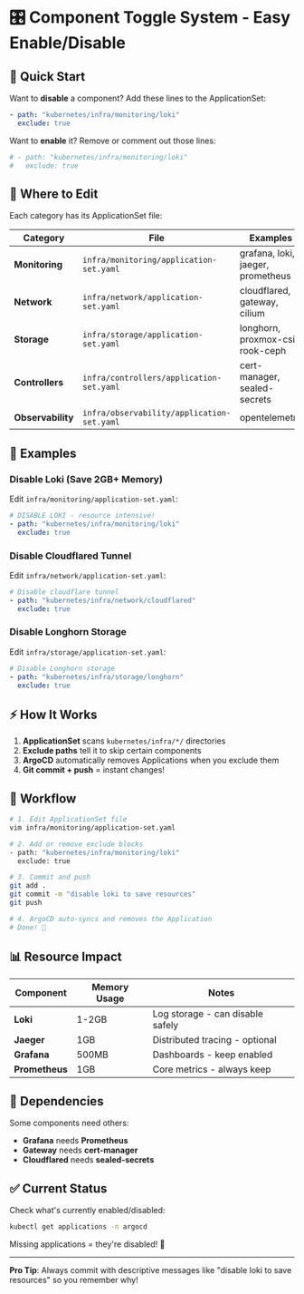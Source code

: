 # 🎛️ Component Toggle System - Easy Enable/Disable

## 🚀 Quick Start

Want to **disable** a component? Add these lines to the ApplicationSet:
```yaml
- path: "kubernetes/infra/monitoring/loki"
  exclude: true
```

Want to **enable** it? Remove or comment out those lines:
```yaml
# - path: "kubernetes/infra/monitoring/loki"
#   exclude: true
```

## 📁 Where to Edit

Each category has its ApplicationSet file:

| Category | File | Examples |
|----------|------|----------|
| **Monitoring** | `infra/monitoring/application-set.yaml` | grafana, loki, jaeger, prometheus |
| **Network** | `infra/network/application-set.yaml` | cloudflared, gateway, cilium |
| **Storage** | `infra/storage/application-set.yaml` | longhorn, proxmox-csi, rook-ceph |
| **Controllers** | `infra/controllers/application-set.yaml` | cert-manager, sealed-secrets |
| **Observability** | `infra/observability/application-set.yaml` | opentelemetry |

## 📝 Examples

### Disable Loki (Save 2GB+ Memory)
Edit `infra/monitoring/application-set.yaml`:
```yaml
# DISABLE LOKI - resource intensive!
- path: "kubernetes/infra/monitoring/loki"
  exclude: true
```

### Disable Cloudflared Tunnel  
Edit `infra/network/application-set.yaml`:
```yaml
# Disable cloudflare tunnel
- path: "kubernetes/infra/network/cloudflared"
  exclude: true
```

### Disable Longhorn Storage
Edit `infra/storage/application-set.yaml`:
```yaml  
# Disable Longhorn storage
- path: "kubernetes/infra/storage/longhorn"
  exclude: true
```

## ⚡ How It Works

1. **ApplicationSet** scans `kubernetes/infra/*/` directories
2. **Exclude paths** tell it to skip certain components
3. **ArgoCD** automatically removes Applications when you exclude them
4. **Git commit + push** = instant changes!

## 🔄 Workflow

```bash
# 1. Edit ApplicationSet file
vim infra/monitoring/application-set.yaml

# 2. Add or remove exclude blocks
- path: "kubernetes/infra/monitoring/loki"
  exclude: true

# 3. Commit and push
git add .
git commit -m "disable loki to save resources"
git push

# 4. ArgoCD auto-syncs and removes the Application
# Done! 🎉
```

## 📊 Resource Impact

| Component | Memory Usage | Notes |
|-----------|--------------|-------|
| **Loki** | 1-2GB | Log storage - can disable safely |
| **Jaeger** | 1GB | Distributed tracing - optional |
| **Grafana** | 500MB | Dashboards - keep enabled |
| **Prometheus** | 1GB | Core metrics - always keep |

## 🚨 Dependencies

Some components need others:
- **Grafana** needs **Prometheus** 
- **Gateway** needs **cert-manager**
- **Cloudflared** needs **sealed-secrets**

## ✅ Current Status

Check what's currently enabled/disabled:
```bash
kubectl get applications -n argocd
```

Missing applications = they're disabled! 🎯

---

**Pro Tip**: Always commit with descriptive messages like "disable loki to save resources" so you remember why!